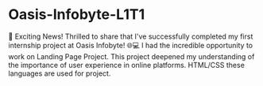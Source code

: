 # Oasis-Infobyte-L1T1
🚀 Exciting News! Thrilled to share that I've successfully completed my first internship project at Oasis Infobyte! 🌐💻 
I had the incredible opportunity to work on Landing Page Project. This project deepened my understanding of the importance of user experience in online platforms. HTML/CSS these languages are used for project.
